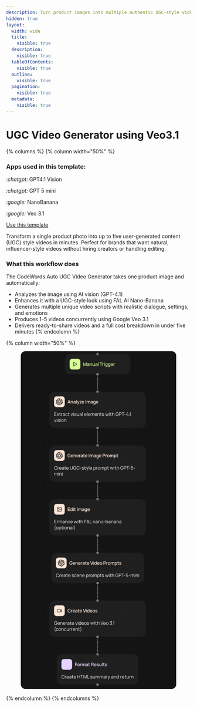 ```yaml
---
description: Turn product images into multiple authentic UGC-style videos — automatically.
hidden: true
layout:
  width: wide
  title:
    visible: true
  description:
    visible: true
  tableOfContents:
    visible: true
  outline:
    visible: true
  pagination:
    visible: true
  metadata:
    visible: true
---
```


# UGC Video Generator using Veo3.1

{% columns %}
{% column width="50%" %}
### Apps used in this template:

<i class="fa-chatgpt">:chatgpt:</i> GPT4.1 Vision

<i class="fa-chatgpt">:chatgpt:</i> GPT 5 mini

<i class="fa-google">:google:</i> NanoBanana

<i class="fa-google">:google:</i>  Veo 3.1

<a href="https://codewords.agemo.ai/run/linkedin_education_extractor" class="button primary">Use this template</a>



Transform a single product photo into up to five user-generated content (UGC) style videos in minutes. Perfect for brands that want natural, influencer-style videos without hiring creators or handling editing.

### What this workflow does

The CodeWords Auto UGC Video Generator takes one product image and automatically:

* Analyzes the image using AI vision (GPT-4.1)
* Enhances it with a UGC-style look using FAL AI Nano-Banana
* Generates multiple unique video scripts with realistic dialogue, settings, and emotions
* Produces 1–5 videos concurrently using Google Veo 3.1
* Delivers ready-to-share videos and a full cost breakdown in under five minutes
{% endcolumn %}

{% column width="50%" %}
<figure><img src="../../.gitbook/assets/1 2.png" alt=""><figcaption></figcaption></figure>
{% endcolumn %}
{% endcolumns %}
